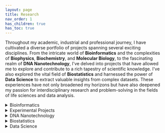 ```yaml
---
layout: page
title: Research
nav_order: 1
has_children: true
has_toc: true
---
```


Throughout my academic, industrial and professional journey, I have cultivated a diverse portfolio of projects spanning several exciting disciplines. From the intricate world of **Bioinformatics** and the complexities of **Biophysics**, **Biochemistry**, and **Molecular Biology**, to the fascinating realm of **DNA Nanotechnology**, I've delved into projects that have allowed me to explore and contribute to a rich tapestry of scientific knowledge. I've also explored the vital field of **Biostatistics** and harnessed the power of **Data Science** to extract valuable insights from complex datasets. These experiences have not only broadened my horizons but have also deepened my passion for interdisciplinary research and problem-solving in the fields of life sciences and data analysis. 

<details>
<summary>Bioinformatics</summary>

- Molecular Dynamics simulation
- RNA Seq
- Chip Seq
- Haplotype Tagging
- Single Cell Origin of Replication mapping
- Index Hopping

</details>

<details>
<summary>Experimental Projects</summary>
  
  - Biophysics: Discovery of a unique DNA structure "iCD-DNA" linked to multiple neurological disorder
  - Biochemistry: Discovery of a DNAzyme to catalyse "Click Reaction"
  - Molecular Biology: Mapping DNA G-Quadruplexes in living cells
  
</details>

<details>
<summary>DNA Nanotechnology</summary>
  
  - A novel engineering to make long and reversible DNA nanowire and introduction of "Socket-plug" complementarity
    
</details>

<details>
<summary>Biostatistics</summary>
  
  - Placebo study from multi arm platform trials
    
</details>

<details>
<summary>Data Science</summary>
  
  - [List of all Machine learning projects](Data%20Science.md)
    
</details>
